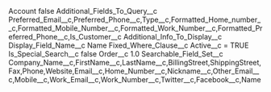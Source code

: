 <?xml version="1.0" encoding="UTF-8"?>
<CustomMetadata xmlns="http://soap.sforce.com/2006/04/metadata" xmlns:xsi="http://www.w3.org/2001/XMLSchema-instance" xmlns:xsd="http://www.w3.org/2001/XMLSchema">
    <label>Account</label>
    <protected>false</protected>
    <values>
        <field>Additional_Fields_To_Query__c</field>
        <value xsi:type="xsd:string">Preferred_Email__c,Preferred_Phone__c,Type__c,Formatted_Home_number__c,Formatted_Mobile_Number__c,Formatted_Work_Number__c,Formatted_Preferred_Phone__c,Is_Customer__c</value>
    </values>
    <values>
        <field>Additional_Info_To_Display__c</field>
        <value xsi:nil="true"/>
    </values>
    <values>
        <field>Display_Field_Name__c</field>
        <value xsi:type="xsd:string">Name</value>
    </values>
    <values>
        <field>Fixed_Where_Clause__c</field>
        <value xsi:type="xsd:string">Active__c = TRUE</value>
    </values>
    <values>
        <field>Is_Special_Search__c</field>
        <value xsi:type="xsd:boolean">false</value>
    </values>
    <values>
        <field>Order__c</field>
        <value xsi:type="xsd:double">1.0</value>
    </values>
    <values>
        <field>Searchable_Field_Set__c</field>
        <value xsi:type="xsd:string">Company_Name__c,FirstName__c,LastName__c,BillingStreet,ShippingStreet,Fax,Phone,Website,Email__c,Home_Number__c,Nickname__c,Other_Email__c,Mobile__c,Work_Email__c,Work_Number__c,Twitter__c,Facebook__c,Name</value>
    </values>
</CustomMetadata>
